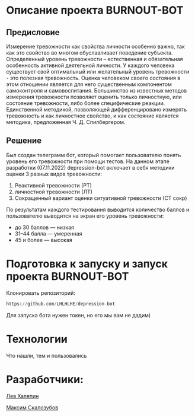 # Описание проекта BURNOUT-BOT
## Предисловие
Измерение тревожности как свойства личности особенно важно, так как это свойство
во многом обуславливает поведение субъекта. Определенный уровень тревожности –
естественная и обязательная особенность активной деятельной личности. У каждого человека
существует свой оптимальный или желательный уровень тревожности - это полезная
тревожность. Оценка человеком своего состояния в этом отношении является для него
существенным компонентом самоконтроля и самовоспитания.
Большинство из известных методов измерения тревожности позволяет оценить только
личностную, или состояние тревожности, либо более специфические реакции. Единственной
методикой, позволяющей дифференцировано измерять тревожность и как личностное
свойство, и как состояние является методика, предложенная Ч. Д. Спилбергером.
## Решение
Был создан телеграмм бот, который помогает пользователю понять уровень его тревожности при помощи
тестов. На данном этапе разработки (07.11.2022) depression-bot включает в себя методики оценки 
3 разных видов тревожности:
1) Реактивной тревожности (РТ)
2) личностной тревожности (ЛТ)
3) Сокращенный вариант оценки ситуативной тревожности (СТ сокр)

По результатам каждого тестирования выводится количество баллов и пользователю выводится на
экран его уровень тревожности:
- до 30 баллов — низкая
- 31–44 балла — умеренная
- 45 и более — высокая
# Подготовка к запуску и запуск проекта BURNOUT-BOT
Клонировать репозиторий:
```python
https://github.com/LHLHLHE/depression-bot
```
Для запуска бота нужен токен, но его мы вам не дадим)
# Технологии
Что нашли, тем и пользовались
# Разработчики:
[Лев Халяпин](https://github.com/LHLHLHE)

[Максим Скалозубов](https://github.com/mmjax)

